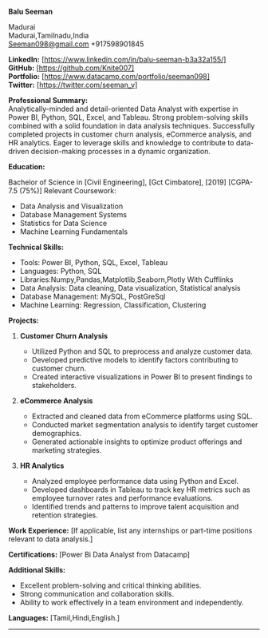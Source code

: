 **Balu Seeman**

Madurai  
Madurai,Tamilnadu,India  
Seeman098@gmail.com
+917598901845  

**LinkedIn:** [https://www.linkedin.com/in/balu-seeman-b3a32a155/]  
**GitHub:** [https://github.com/Knite007]  
**Portfolio:** [https://www.datacamp.com/portfolio/seeman098]  
**Twitter:** [https://twitter.com/seeman_v]

**Professional Summary:**  
Analytically-minded and detail-oriented Data Analyst with expertise in Power BI, Python, SQL, Excel, and Tableau. Strong problem-solving skills combined with a solid foundation in data analysis techniques. Successfully completed projects in customer churn analysis, eCommerce analysis, and HR analytics. Eager to leverage skills and knowledge to contribute to data-driven decision-making processes in a dynamic organization.

**Education:**

Bachelor of Science in [Civil Engineering], [Gct Cimbatore], [2019]
[CGPA-7.5 (75%)]
Relevant Coursework:
- Data Analysis and Visualization
- Database Management Systems
- Statistics for Data Science
- Machine Learning Fundamentals

**Technical Skills:**
- Tools: Power BI, Python, SQL, Excel, Tableau
- Languages: Python, SQL
- Libraries:Numpy,Pandas,Matplotlib,Seaborn,Plotly With Cufflinks
- Data Analysis: Data cleaning, Data visualization, Statistical analysis
- Database Management: MySQL, PostGreSql
- Machine Learning: Regression, Classification, Clustering

**Projects:**

1. **Customer Churn Analysis**
   - Utilized Python and SQL to preprocess and analyze customer data.
   - Developed predictive models to identify factors contributing to customer churn.
   - Created interactive visualizations in Power BI to present findings to stakeholders.

2. **eCommerce Analysis**
   - Extracted and cleaned data from eCommerce platforms using SQL.
   - Conducted market segmentation analysis to identify target customer demographics.
   - Generated actionable insights to optimize product offerings and marketing strategies.

3. **HR Analytics**
   - Analyzed employee performance data using Python and Excel.
   - Developed dashboards in Tableau to track key HR metrics such as employee turnover rates and performance evaluations.
   - Identified trends and patterns to improve talent acquisition and retention strategies.

**Work Experience:**
[If applicable, list any internships or part-time positions relevant to data analysis.]

**Certifications:**
[Power Bi Data Analyst from Datacamp]

**Additional Skills:**
- Excellent problem-solving and critical thinking abilities.
- Strong communication and collaboration skills.
- Ability to work effectively in a team environment and independently.

**Languages:**
[Tamil,Hindi,English.]

---
